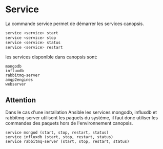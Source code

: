 # Service

La commande service  permet de démarrer les services canopsis.


```bash
service <service> start
service <service> stop
service <service> status
service <service> restart
```

les services disponible dans canopsis sont: 

```
mongodb
influxdb
rabbitmq-server
amqp2engines
webserver
```

## Attention

Dans le cas d'une installation Ansible les services mongodb, influxdb et rabbitmq-server utilisent les paquets du systéme, il faut donc utiliser les commandes des paquets hors de l'environnement canopsis.

```
service mongod (start, stop, restart, status)
service influxdb (start, stop, restart, status)
service rabbitmq-server (start, stop, restart, status)
```
